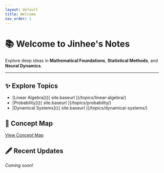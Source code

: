 ```yaml
---
layout: default
title: Welcome
nav_order: 1
---
```


# 📚 Welcome to Jinhee's Notes

Explore deep ideas in **Mathematical Foundations**, **Statistical Methods**, and **Neural Dynamics**.

---

## ✨ Explore Topics
- [Linear Algebra]({{ site.baseurl }}/topics/linear-algebra/)
- [Probability]({{ site.baseurl }}/topics/probability/)
- [Dynamical Systems]({{ site.baseurl }}/topics/dynamical-systems/)

## 🧠 Concept Map
[View Concept Map](concept-map)

## 🖋 Recent Updates
*Coming soon!*
